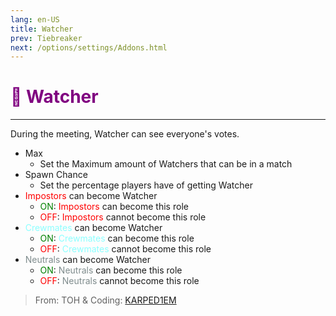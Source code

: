 ```yaml
---
lang: en-US
title: Watcher
prev: Tiebreaker
next: /options/settings/Addons.html
---
```


# <font color=#800080>👀 <b>Watcher</b></font> <Badge text="Helpful" type="tip" vertical="middle"/>
---

During the meeting, Watcher can see everyone's votes.
* Max
  * Set the Maximum amount of Watchers that can be in a match
* Spawn Chance
  * Set the percentage players have of getting Watcher
* <font color=red>Impostors</font> can become Watcher
  * <font color=green>ON</font>: <font color=red>Impostors</font> can become this role
  * <font color=red>OFF</font>: <font color=red>Impostors</font> cannot become this role
* <font color=#8cffff>Crewmates</font> can become Watcher
  * <font color=green>ON</font>: <font color=#8cffff>Crewmates</font> can become this role
  * <font color=red>OFF</font>: <font color=#8cffff>Crewmates</font> cannot become this role
* <font color=#7f8c8d>Neutrals</font> can become Watcher
  * <font color=green>ON</font>: <font color=#7f8c8d>Neutrals</font> can become this role
  * <font color=red>OFF</font>: <font color=#7f8c8d>Neutrals</font> cannot become this role

> From: TOH & Coding: [KARPED1EM](https://github.com/KARPED1EM)